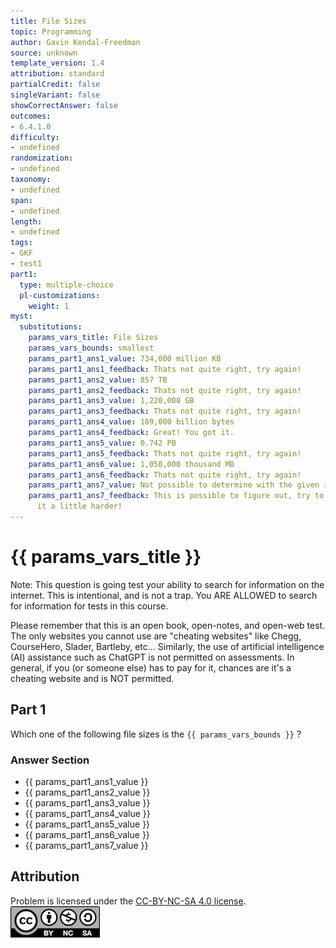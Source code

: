 ```yaml
---
title: File Sizes
topic: Programming
author: Gavin Kendal-Freedman
source: unknown
template_version: 1.4
attribution: standard
partialCredit: false
singleVariant: false
showCorrectAnswer: false
outcomes:
- 6.4.1.0
difficulty:
- undefined
randomization:
- undefined
taxonomy:
- undefined
span:
- undefined
length:
- undefined
tags:
- GKF
- test1
part1:
  type: multiple-choice
  pl-customizations:
    weight: 1
myst:
  substitutions:
    params_vars_title: File Sizes
    params_vars_bounds: smallest
    params_part1_ans1_value: 734,000 million KB
    params_part1_ans1_feedback: Thats not quite right, try again!
    params_part1_ans2_value: 857 TB
    params_part1_ans2_feedback: Thats not quite right, try again!
    params_part1_ans3_value: 1,220,000 GB
    params_part1_ans3_feedback: Thats not quite right, try again!
    params_part1_ans4_value: 189,000 billion bytes
    params_part1_ans4_feedback: Great! You got it.
    params_part1_ans5_value: 0.742 PB
    params_part1_ans5_feedback: Thats not quite right, try again!
    params_part1_ans6_value: 1,050,000 thousand MB
    params_part1_ans6_feedback: Thats not quite right, try again!
    params_part1_ans7_value: Not possible to determine with the given information.
    params_part1_ans7_feedback: This is possible to figure out, try to think about
      it a little harder!
---
```

# {{ params_vars_title }}
Note: This question is going test your ability to search for information on the internet.
This is intentional, and is not a trap.
You ARE ALLOWED to search for information for tests in this course.

Please remember that this is an open book, open-notes, and open-web test.
The only websites you cannot use are "cheating websites" like Chegg, CourseHero, Slader, Bartleby, etc...
Similarly, the use of artificial intelligence (AI) assistance such as ChatGPT is not permitted on assessments.
In general, if you (or someone else) has to pay for it, chances are it's a cheating website and is NOT permitted.

## Part 1

Which one of the following file sizes is the `{{ params_vars_bounds }}` ?

### Answer Section

- {{ params_part1_ans1_value }}
- {{ params_part1_ans2_value }}
- {{ params_part1_ans3_value }}
- {{ params_part1_ans4_value }}
- {{ params_part1_ans5_value }}
- {{ params_part1_ans6_value }}
- {{ params_part1_ans7_value }}

## Attribution

Problem is licensed under the [CC-BY-NC-SA 4.0 license](https://creativecommons.org/licenses/by-nc-sa/4.0/).<br> ![The Creative Commons 4.0 license requiring attribution-BY, non-commercial-NC, and share-alike-SA license.](https://raw.githubusercontent.com/firasm/bits/master/by-nc-sa.png)